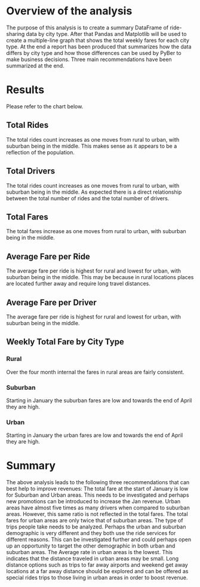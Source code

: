# Overview of the analysis
The purpose of this analysis is to create a summary DataFrame of ride-sharing data by city type. After that Pandas and Matplotlib will be used to create a multiple-line graph that shows the total weekly fares for each city type. 
At the end a report has been produced that summarizes how the data differs by city type and how those differences can be used by PyBer to make business decisions. Three main recommendations have been summarized at the end.

# Results 
Please refer to the chart below.

## Total Rides
The total rides count increases as one moves from rural to urban, with suburban being in the middle. This makes sense as it appears to be a reflection of the population.

## Total Drivers
The total rides count increases as one moves from rural to urban, with suburban being in the middle. As expected there is a direct relationship between the total number of rides and the total number of drivers. 

## Total Fares
The total fares increase as one moves from rural to urban, with suburban being in the middle.  

## Average Fare per Ride
The average fare per ride is highest for rural and lowest for urban, with suburban being in the middle. This may be because in rural locations places are located further away and require long travel distances. 

## Average Fare per Driver
The average fare per ride is highest for rural and lowest for urban, with suburban being in the middle. 

## Weekly Total Fare by City Type
### Rural 
Over the four month internal the fares in rural areas are fairly consistent.
### Suburban
Starting in January the suburban fares are low and towards the end of April they are high.
### Urban
Starting in January the urban fares are low and towards the end of April they are high.


# Summary
The above analysis leads to the following three recommendations that can best help to improve revenues:
The total fare at the start of January is low for Suburban and Urban areas. This needs to be investigated and perhaps new promotions can be introduced to increase the Jan revenue. 
Urban areas have almost five times as many drivers when compared to suburban areas. However, this same ratio is not reflected in the total fares. The total fares for urban areas are only twice that of suburban areas. The type of trips people take needs to be analyzed. Perhaps the urban and suburban demographic is very different and they both use the ride services for different reasons. This can be investigated further and could perhaps open up an opportunity to target the other demographic in both urban and suburban areas. 
The Average rate in urban areas is the lowest. This indicates that the distance traveled in urban areas may be small. Long distance options such as trips to far away airports and weekend get away locations at a far away distance should be explored and can be offered as special rides trips to those living in urban areas in order to boost revenue. 

